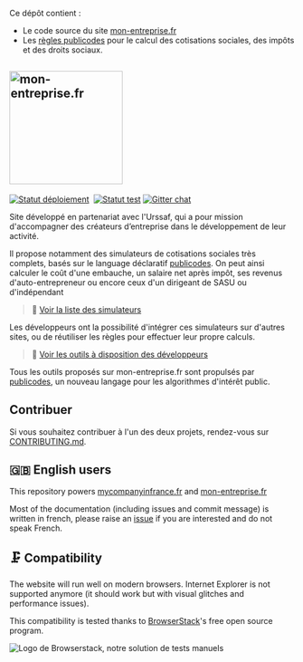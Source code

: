 Ce dépôt contient :

-   Le code source du site [mon-entreprise.fr](https://mon-entreprise.fr)
-   Les [règles publicodes](https://github.com/betagouv/mon-entreprise/tree/master/modele-social) pour le calcul des cotisations sociales, des impôts et des droits sociaux.

## <a href="https://mon-entreprise.fr"><img src="https://mon-entreprise.fr/images/logo.svg" alt="mon-entreprise.fr" width="200"/></a>

[![Statut déploiement](https://github.com/betagouv/mon-entreprise/actions/workflows/deploy.yaml/badge.svg?branch=master)](https://github.com/betagouv/mon-entreprise/actions/workflows/deploy.yaml?query=branch%3Amaster++)&nbsp;
[![Statut test](https://github.com/betagouv/mon-entreprise/actions/workflows/test.yaml/badge.svg?branch=master)](https://github.com/betagouv/mon-entreprise/actions/workflows/test.yaml?query=branch%3Amaster++)
[![Gitter chat](https://badges.gitter.im/mon-entreprise/community.png)](https://gitter.im/mon-entreprise/community)

Site développé en partenariat avec l'Urssaf, qui a pour mission d'accompagner des créateurs d’entreprise dans le développement de leur activité.

Il propose notamment des simulateurs de cotisations sociales très complets, basés sur le language déclaratif [publicodes](https://publi.codes). On peut ainsi calculer le coût d'une embauche, un salaire net après impôt, ses revenus d'auto-entrepreneur ou encore ceux d'un dirigeant de SASU ou d'indépendant

> 🧮 [Voir la liste des simulateurs](https://mon-entreprise.fr/simulateurs)

Les développeurs ont la possibilité d'intégrer ces simulateurs sur d'autres sites, ou de réutiliser les règles pour effectuer leur propre calculs.

> 🧰 [Voir les outils à disposition des développeurs](https://mon-entreprise.fr/int%C3%A9gration)

Tous les outils proposés sur mon-entreprise.fr sont propulsés par [publicodes](https://publi.codes), un nouveau langage pour les algorithmes d'intérêt public.

## Contribuer

Si vous souhaitez contribuer à l'un des deux projets, rendez-vous sur [CONTRIBUTING.md](./CONTRIBUTING.md).

## 🇬🇧 English users

This repository powers [mycompanyinfrance.fr](https://mycompanyinfrance.fr) and [mon-entreprise.fr](https://mon-entreprise.fr)

Most of the documentation (including issues and commit message) is written in french, please raise an [issue](https://github.com/betagouv/mon-entreprise/issues/new) if you are interested and do not speak French.

## 🗜️ Compatibility

The website will run well on modern browsers. Internet Explorer is not supported anymore (it should work but with visual glitches and performance issues).

This compatibility is tested thanks to [BrowserStack](http://browserstack.com/)'s free open source program.

![Logo de Browserstack, notre solution de tests manuels](https://i.imgur.com/dQwLjXA.png)
